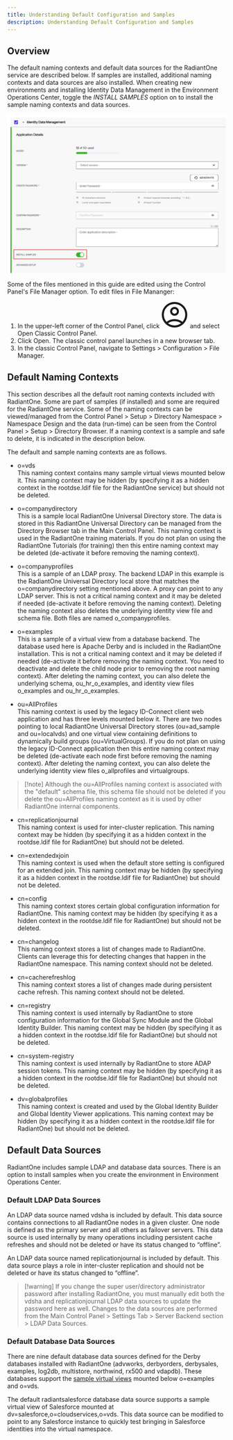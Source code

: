 ```yaml
---
title: Understanding Default Configuration and Samples
description: Understanding Default Configuration and Samples
---
```


## Overview

The default naming contexts and default data sources for the RadiantOne service are described below. If samples are installed, additional naming contexts and data sources are also installed. When creating new environments and installing Identity Data Management in the Environment Operations Center, toggle the *INSTALL SAMPLES* option on to install the sample naming contexts and data sources.

![Install Samples](Media/install-samples.jpg)

Some of the files mentioned in this guide are edited using the Control Panel's File Manager option. To edit files in File Mananger:
1. In the upper-left corner of the Control Panel, click ![classic-control-panel](Media/profile-icon.png) and select Open Classic Control Panel. 
2. Click Open. The classic control panel launches in a new browser tab. 
3. In the classic Control Panel, navigate to Settings > Configuration > File Manager.

## Default Naming Contexts

This section describes all the default root naming contexts included with RadiantOne. Some are part of samples (if installed) and some are required for the RadiantOne service. Some of the naming contexts can be viewed/managed from the Control Panel > Setup > Directory Namespace > Namespace Design and the data (run-time) can be seen from the Control Panel > Setup > Directory Browser. If a naming context is a sample and safe to delete, it is indicated in the description below.

The default and sample naming contexts are as follows.

- o=vds
<br> This naming context contains many sample virtual views mounted below it. This naming context may be hidden (by specifying it as a hidden context in the rootdse.ldif file for the RadiantOne service) but should not be deleted.  

- o=companydirectory
<br> This is a sample local RadiantOne Universal Directory store. The data is stored in this RadiantOne Universal Directory can be managed from the Directory Browser tab in the Main Control Panel. This naming context is used in the RadiantOne training materials. If you do not plan on using the RadiantOne Tutorials (for training) then this entire naming context may be deleted (de-activate it before removing the naming context).

- o=companyprofiles
<br> This is a sample of an LDAP proxy. The backend LDAP in this example is the RadiantOne Universal Directory local store that matches the o=companydirectory setting mentioned above. A proxy can point to any LDAP server. This is not a critical naming context and it may be deleted if needed (de-activate it before removing the naming context). Deleting the naming context also deletes the underlying identity view file and schema file. Both files are named o_companyprofiles.

- o=examples
<br> This is a sample of a virtual view from a database backend. The database used here is Apache Derby and is included in the RadiantOne installation. This is not a critical naming context and it may be deleted if needed (de-activate it before removing the naming context. You need to deactivate and delete the child node prior to removing the root naming context). After deleting the naming context, you can also delete the underlying schema, ou_hr_o_examples, and identity view files o_examples and ou_hr_o_examples.

- ou=AllProfiles
<br> This naming context is used by the legacy ID-Connect client web application and has three levels mounted below it. There are two nodes pointing to local RadiantOne Universal Directory stores (ou=ad_sample and ou=localvds) and one virtual view containing definitions to dynamically build groups (ou=VirtualGroups). If you do not plan on using the legacy ID-Connect application then this entire naming context may be deleted (de-activate each node first before removing the naming context).
After deleting the naming context, you can also delete the underlying identity view files o_allprofiles and virtualgroups.

>[!note] Although the ou=AllProfiles naming context is associated with the "default" schema file, this schema file should not be deleted if you delete the ou=AllProfiles naming context as it is used by other RadiantOne internal components.

- cn=replicationjournal
<br> This naming context is used for inter-cluster replication. This naming context may be hidden (by specifying it as a hidden context in the rootdse.ldif file for RadiantOne) but should not be deleted.

-  cn=extendedxjoin
<br> This naming context is used when the default store setting is configured for an extended join. This naming context may be hidden (by specifying it as a hidden context in the rootdse.ldif file for RadiantOne) but should not be deleted.

- cn=config
<br> This naming context stores certain global configuration information for RadiantOne. This naming context may be hidden (by specifying it as a hidden context in the rootdse.ldif file for RadiantOne) but should not be deleted.

- cn=changelog
<br> This naming context stores a list of changes made to RadiantOne. Clients can leverage this for detecting changes that happen in the RadiantOne namespace. This naming context should not be deleted.

- cn=cacherefreshlog
<br> This naming context stores a list of changes made during persistent cache refresh. This naming context should not be deleted.

- cn=registry
<br> This naming context is used internally by RadiantOne to store configuration information for the Global Sync Module and the Global Identity Builder. This naming context may be hidden (by specifying it as a hidden context in the rootdse.ldif file for RadiantOne) but should not be deleted.

- cn=system-registry
<br> This naming context is used internally by RadiantOne to store ADAP session tokens. This naming context may be hidden (by specifying it as a hidden context in the rootdse.ldif file for RadiantOne) but should not be deleted.

- dv=globalprofiles
<br> This naming context is created and used by the Global Identity Builder and Global Identity Viewer applications. This naming context may be hidden (by specifying it as a hidden context in the rootdse.ldif file for RadiantOne) but should not be deleted.

## Default Data Sources

RadiantOne includes sample LDAP and database data sources.  There is an option to install samples when you create the environment in Environment Operations Center.

### Default LDAP Data Sources

An LDAP data source named vdsha is included by default. This data source contains connections to all RadiantOne nodes in a given cluster. One node is defined as the primary server and all others as failover servers. This data source is used internally by many operations including persistent cache refreshes and should not be deleted or have its status changed to “offline”.

An LDAP data source named replicationjournal is included by default. This data source plays a role in inter-cluster replication and should not be deleted or have its status changed to “offline”.

>[!warning] If you change the super user/directory administrator password after installing RadiantOne, you must manually edit both the vdsha and replicationjournal LDAP data sources to update the password here as well. Changes to the data sources are performed from the Main Control Panel > Settings Tab > Server Backend section > LDAP Data Sources.

### Default Database Data Sources

There are nine default database data sources defined for the Derby databases installed with RadiantOne (advworks, derbyorders, derbysales, examples, log2db, multistore, northwind, rx500 and vdapdb). These databases support the [sample virtual views](#default-naming-contexts) mounted below o=examples and o=vds.

The default radiantsalesforce database data source supports a sample virtual view of Salesforce mounted at dv=salesforce,o=cloudservices,o=vds. This data source can be modified to point to any Salesforce instance to quickly test bringing in Salesforce identities into the virtual namespace. 

